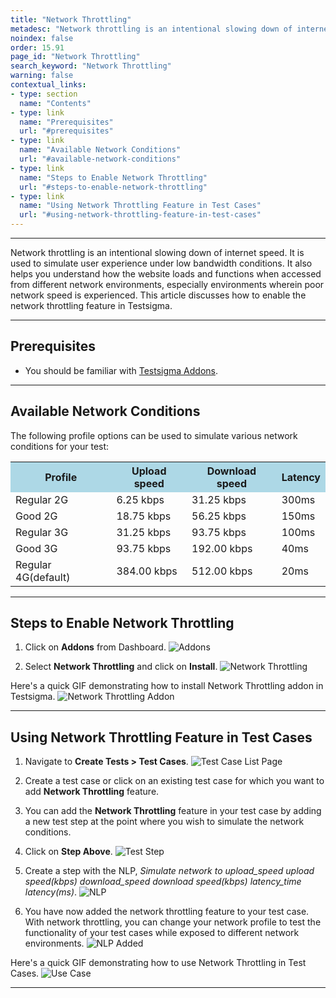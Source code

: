 ```yaml
---
title: "Network Throttling"
metadesc: "Network throttling is an intentional slowing down of internet speed. Learn how to enable and use Network Throttling feature in Testsigma"
noindex: false
order: 15.91
page_id: "Network Throttling"
search_keyword: "Network Throttling"
warning: false
contextual_links:
- type: section
  name: "Contents"
- type: link
  name: "Prerequisites"
  url: "#prerequisites"
- type: link
  name: "Available Network Conditions"
  url: "#available-network-conditions"
- type: link
  name: "Steps to Enable Network Throttling"
  url: "#steps-to-enable-network-throttling"
- type: link
  name: "Using Network Throttling Feature in Test Cases"
  url: "#using-network-throttling-feature-in-test-cases"
---
```


---

Network throttling is an intentional slowing down of internet speed. It is used to simulate user experience under low bandwidth conditions. It also helps you understand how the website loads and functions when accessed from different network environments, especially environments wherein poor network speed is experienced. This article discusses how to enable the network throttling feature in Testsigma.

---

## **Prerequisites**
- You should be familiar with [Testsigma Addons](https://testsigma.com/docs/addons/what-is-an-addon/).

---

## **Available Network Conditions**
The following profile options can be used to simulate various network conditions for your test:
</p>
<style>
   table {
  border-collapse: collapse;
  width: 100%;
  }
  }
 </style>
<table>
  <tr>
    <th style="background-color:#ADD8E6">Profile</th>
    <th style="background-color:#ADD8E6">Upload speed</th>
    <th style="background-color:#ADD8E6">Download speed</th>
    <th style="background-color:#ADD8E6">Latency</th>
  </tr>
  <tr>
    <td>Regular 2G</td>
    <td>6.25 kbps</td>
    <td>31.25 kbps</td>
    <td>300ms</td>
  </tr>
  <tr>
    <td>Good 2G</td>
    <td>18.75 kbps</td>
    <td>56.25 kbps</td>
    <td>150ms</td>
  </tr>
  <tr>
    <td>Regular 3G</td>
    <td>31.25 kbps</td>
    <td>93.75 kbps</td>
    <td>100ms</td>
  </tr>
  <tr>
    <td>Good 3G</td>
    <td>93.75 kbps</td>
    <td>192.00 kbps</td>
    <td>40ms</td>
</tr>
<tr>
    <td>Regular 4G(default)</td>
    <td>384.00 kbps</td>
    <td>512.00 kbps</td>
    <td>20ms</td>
</tr>
</table>
</body>

---

## **Steps to Enable Network Throttling**
1. Click on **Addons** from Dashboard.
![Addons](https://s3.amazonaws.com/static-docs.testsigma.com/new_images/projects/applications/ntaddonbutton.png)

2. Select **Network Throttling** and click on **Install**.
![Network Throttling](https://s3.amazonaws.com/static-docs.testsigma.com/new_images/projects/applications/ntaddon.png)

Here's a quick GIF demonstrating how to install Network Throttling addon in Testsigma.
![Network Throttling Addon](https://s3.amazonaws.com/static-docs.testsigma.com/new_images/projects/applications/ntaddonGIF.gif)

---

## **Using Network Throttling Feature in Test Cases**
1. Navigate to **Create Tests > Test Cases**.
![Test Case List Page](https://s3.amazonaws.com/static-docs.testsigma.com/new_images/projects/applications/nttcs.png)

2. Create a test case or click on an existing test case for which you want to add **Network Throttling** feature.

3. You can add the **Network Throttling** feature in your test case by adding a new test step at the point where you wish to simulate the network conditions.

4. Click on **Step Above**.
![Test Step](https://s3.amazonaws.com/static-docs.testsigma.com/new_images/projects/applications/stepabovent.png)

5. Create a step with the NLP, *Simulate network to upload_speed upload speed(kbps) download_speed download speed(kbps) latency_time latency(ms)*.
![NLP](https://s3.amazonaws.com/static-docs.testsigma.com/new_images/projects/applications/simulateNLP.png)

6. You have now added the network throttling feature to your test case. With network throttling, you can change your network profile to test the functionality of your test cases while exposed to different network environments.
![NLP Added](https://s3.amazonaws.com/static-docs.testsigma.com/new_images/projects/applications/addedNLPnt.png)

Here's a quick GIF demonstrating how to use Network Throttling in Test Cases.
![Use Case](https://s3.amazonaws.com/static-docs.testsigma.com/new_images/projects/applications/ntusecasegif.gif)

---